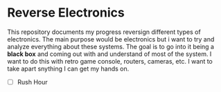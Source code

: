 # Reverse Electronics

This repository documents my progress reversign different types of electronics. The main purpose would be electronics but i want to try and analyze everything 
about these systems. The goal is to go into it being a **black box** and coming out with and understand of most of the system. I want to do this with retro game 
console, routers, cameras, etc. I want to take apart snything I can get my hands on. 

 - [ ] Rush Hour
